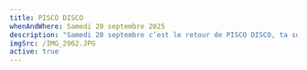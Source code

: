 ```yaml
---
title: PISCO DISCO
whenAndWhere: Samedi 20 septembre 2025
description: "Samedi 20 septembre c’est le retour de PISCO DISCO, ta soirée péruvienne préférée \U0001F1F5\U0001F1EA\n\nDJ set des 21h00 avec LALA (@la_slack & @lazizze) pour une énorme session groove \U0001F57A\n\nLes assiettes à partager  : \n\nCEVICHE   24.00\nDaurade · leche de tigre · patates douces · maïs soufflé\n\nCAUSA A LA LIMEÑA   17.00\nPommes de terres au piment jaune · thon blanc · avocat\n\nALITAS ANTICUCHERA OU CHAUFERA   15.00\nAiles de poulet grillées · sauce piment rouge ou sauce fusion asiatique\n\nAJI DE GALLINA   20.00\nMijoté de poulet au piment jaune · riz \n"
imgSrc: /IMG_2962.JPG
active: true
---
```


